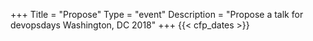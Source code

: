+++
Title = "Propose"
Type = "event"
Description = "Propose a talk for devopsdays Washington, DC 2018"
+++
  {{< cfp_dates >}}

